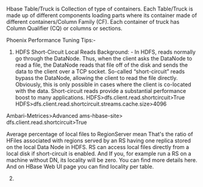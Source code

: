 Hbase Table/Truck is Collection of type of containers.
Each Table/Truck is made up of different components loading parts where its container made of different containers/Column Family (CF). Each container of truck has Column Qualifier (CQ) or columns or sections.



																																																																																																																																																																																																																																																																																																																																																																																																											
Phoenix Performance Tuning Tips:-
1.	HDFS Short-Circuit Local Reads
Background: - In HDFS, reads normally go through the DataNode. Thus, when the client asks the DataNode to read a file, the DataNode reads that file off of the disk and sends the data to the client over a TCP socket. So-called “short-circuit” reads bypass the DataNode, allowing the client to read the file directly. Obviously, this is only possible in cases where the client is co-located with the data. Short-circuit reads provide a substantial performance boost to many applications.
	  HDFS>dfs.client.read.shortcircuit>True
	  HDFS>dfs.client.read.shortcircuit.streams.cache.size>4096

Ambari-Metrices>Advanced ams-hbase-site> dfs.client.read.shortcircuit>True

Average percentage of local files to RegionServer mean
That's the ratio of HFiles associated with regions served by an RS having one replica stored on the local Data Node in HDFS. RS can access local files directly from a local disk if short-circuit is enabled. And If you, for example run a RS on a machine without DN, its locality will be zero. You can find more details here. And on HBase Web UI page you can find locality per table.
 

2.																																																		
